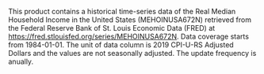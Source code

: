 This product contains a historical time-series data of the Real Median Household Income in the United States (MEHOINUSA672N) retrieved from the Federal Reserve Bank of St. Louis Economic Data (FRED) at https://fred.stlouisfed.org/series/MEHOINUSA672N. Data coverage starts from 1984-01-01. The unit of data column is 2019 CPI-U-RS Adjusted Dollars and the values are not seasonally adjusted. The update frequency is anually.